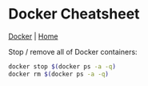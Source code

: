 # Docker Cheatsheet

[Docker](./) | [Home](../..)

Stop / remove all of Docker containers:

```bash
docker stop $(docker ps -a -q)
docker rm $(docker ps -a -q)
```
